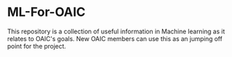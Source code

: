 # ML-For-OAIC
This repository is a collection of useful information in Machine learning as it relates to OAIC's goals. New OAIC members can use this as an jumping off point for the project.
